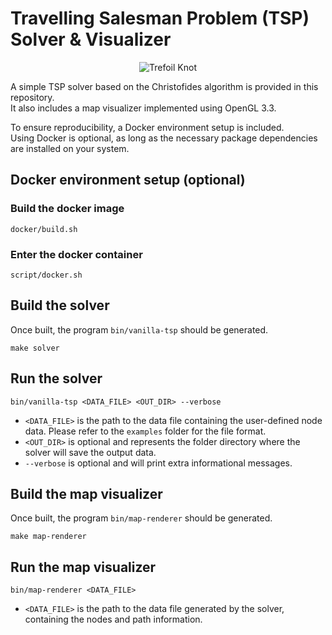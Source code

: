 # Travelling Salesman Problem (TSP) Solver & Visualizer
<div align="center">
  <img src="/asset/trefoil_knot.gif" alt="Trefoil Knot">
</div>

A simple TSP solver based on the Christofides algorithm is provided in this repository.<br>
It also includes a map visualizer implemented using OpenGL 3.3.<br>

To ensure reproducibility, a Docker environment setup is included.<br>
Using Docker is optional, as long as the necessary package dependencies are installed on your system.<br>

## Docker environment setup (optional)
### Build the docker image
```shell
docker/build.sh
```
### Enter the docker container
```shell
script/docker.sh
```
## Build the solver
Once built, the program `bin/vanilla-tsp` should be generated.<br>
```shell
make solver
```
## Run the solver
```shell
bin/vanilla-tsp <DATA_FILE> <OUT_DIR> --verbose
```
- `<DATA_FILE>` is the path to the data file containing the user-defined node data.
Please refer to the `examples` folder for the file format.
- `<OUT_DIR>` is optional and represents the folder directory where the solver will save the output data.
- `--verbose` is optional and will print extra informational messages.

## Build the map visualizer
Once built, the program `bin/map-renderer` should be generated.<br>
```shell
make map-renderer
```
## Run the map visualizer
```shell
bin/map-renderer <DATA_FILE>
```
- `<DATA_FILE>` is the path to the data file generated by the solver, containing the nodes and path information.
